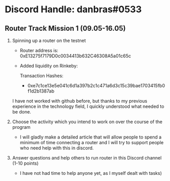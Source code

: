 # Discord Handle: danbras#0533
## Router Track Mission 1 (09.05-16.05)

1) Spinning up a router on the testnet

    - Router address is: 0xE13275f7179D0c0034413b632C46308A5a01c65c

    - Added liquidity on Rinkeby: 

        Transaction Hashes:    

        - 0xe7c1ce13e5e041c6d1a397b2c1c471a6d3c15c39bae1703415fb0f1d2b1387ab
        
        
     I have not worked with github before, but thanks to my previous experience in the technology field, I quickly understood what needed to be done.
   
2) Choose the activity which you intend to work on over the course of the program

   - I will gladly make a detailed article that will allow people to spend a minimum of time connecting a router and I will try to support people who need help with this in discord.


3) Answer questions and help others to run router in this Discord channel (1-10 points)
    - I have not had time to help anyone yet, as I myself dealt with tasks)
